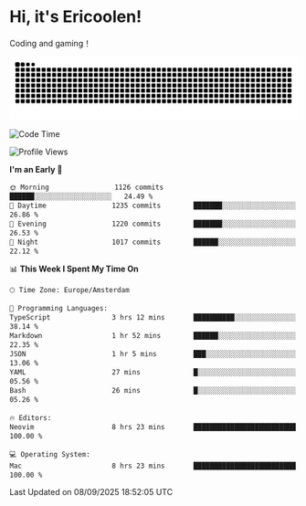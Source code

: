 # Hi, it's Ericoolen!
Coding and gaming！

<picture>
  <source media="(prefers-color-scheme: dark)" srcset="https://raw.githubusercontent.com/Eric-Song-Nop/Eric-Song-Nop/output/github-contribution-grid-snake-dark.svg">
  <source media="(prefers-color-scheme: light)" srcset="https://raw.githubusercontent.com/Eric-Song-Nop/Eric-Song-Nop/output/github-contribution-grid-snake.svg">
  <img alt="github contribution grid snake animation" src="https://raw.githubusercontent.com/Eric-Song-Nop/Eric-Song-Nop/output/github-contribution-grid-snake.svg">
</picture>

<!--START_SECTION:waka-->
![Code Time](http://img.shields.io/badge/Code%20Time-1%2C892%20hrs%2041%20mins-blue)

![Profile Views](http://img.shields.io/badge/Profile%20Views-0-blue)

**I'm an Early 🐤** 

```text
🌞 Morning                1126 commits        ██████░░░░░░░░░░░░░░░░░░░   24.49 % 
🌆 Daytime                1235 commits        ███████░░░░░░░░░░░░░░░░░░   26.86 % 
🌃 Evening                1220 commits        ███████░░░░░░░░░░░░░░░░░░   26.53 % 
🌙 Night                  1017 commits        ██████░░░░░░░░░░░░░░░░░░░   22.12 % 
```


📊 **This Week I Spent My Time On** 

```text
🕑︎ Time Zone: Europe/Amsterdam

💬 Programming Languages: 
TypeScript               3 hrs 12 mins       ██████████░░░░░░░░░░░░░░░   38.14 % 
Markdown                 1 hr 52 mins        ██████░░░░░░░░░░░░░░░░░░░   22.35 % 
JSON                     1 hr 5 mins         ███░░░░░░░░░░░░░░░░░░░░░░   13.06 % 
YAML                     27 mins             █░░░░░░░░░░░░░░░░░░░░░░░░   05.56 % 
Bash                     26 mins             █░░░░░░░░░░░░░░░░░░░░░░░░   05.26 % 

🔥 Editors: 
Neovim                   8 hrs 23 mins       █████████████████████████   100.00 % 

💻 Operating System: 
Mac                      8 hrs 23 mins       █████████████████████████   100.00 % 
```


 Last Updated on 08/09/2025 18:52:05 UTC
<!--END_SECTION:waka-->
